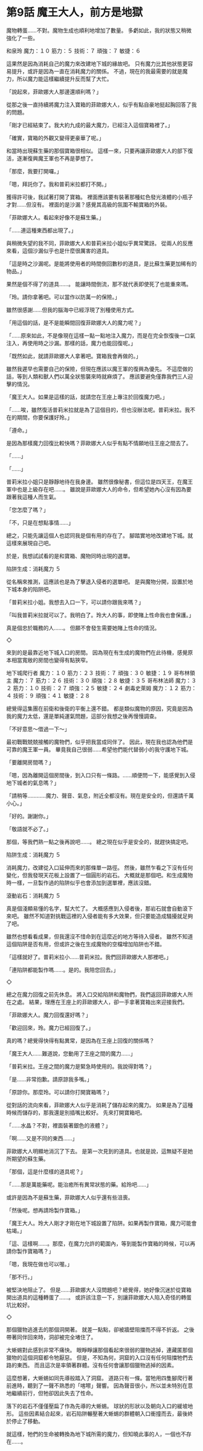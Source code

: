 # 第9話 魔王大人，前方是地獄

魔物轉蛋……不對。魔物生成也順利地增加了數量。
多虧如此，我的狀態又稍微強化了一些。

和泉玲 魔力：１０ 筋力：５ 技術：７ 頑強：７ 敏捷：６

這果然是因為消耗自己的魔力來改建地下城的緣故吧。
只有魔力比其他狀態更容易提升，或許是因為一直在消耗魔力的關係。
不過，現在的我最需要的就是魔力，所以魔力能這樣繼續提升反而幫了大忙。

「說起來，菲歐娜大人那邊還順利嗎？」

從那之後一直持續將魔力注入寶箱的菲歐娜大人，似乎有點自豪地挺起胸回答了我的問題。

「剛才已經結束了。我大約九成的最大魔力，已經注入這個寶箱裡了。」

「確實，寶箱的外觀又變得更豪華了呢。」

和當時出現蘇生藥的那個寶箱很相似。
這樣一來，只要再讓菲歐娜大人的部下復活，逐漸復興魔王軍也不再是夢想了。

「那麼，我要打開囉。」

「嗯，拜託你了。我和普莉米拉都打不開。」

獲得許可後，我試著打開了寶箱。
裡面應該要有裝著那種虹色發光液體的小瓶子才對……但沒有。
裡面的是沙漏？感覺其高級的氛圍不輸寶箱的外裝。

「菲歐娜大人。看起來好像不是蘇生藥。」

「……連這種東西都出現了。」

與稍微失望的我不同，菲歐娜大人和普莉米拉小姐似乎異常驚訝。
從兩人的反應來看，這個沙漏似乎也是什麼很厲害的道具。

「這是時之沙漏呢。是能將使用者的時間倒回數秒的道具，是比蘇生藥更加稀有的物品。」

果然是個不得了的道具……。
能讓時間倒流，那不就代表即使死了也能重來嗎。

「玲。請你拿著吧。可以當作以防萬一的保險。」

雖然很感謝……但我的腦海中已經浮現了別種使用方式。

「用這個的話，是不是能瞬間回復菲歐娜大人的魔力呢？」

「……原來如此，不是像現在這樣一點一點地注入魔力，而是在完全恢復後一口氣注入，再使用時之沙漏。那樣的話，魔力也能回復呢。」

「既然如此，就請菲歐娜大人拿著吧。寶箱我會再做的。」

雖然我遲早也需要自己的保險，但現在應該以魔王軍的復興為優先。
不這麼做的話，等到人類和獸人們以萬全狀態襲來時就麻煩了。
應該要避免僅靠我們三人迎擊的情況。

「魔王大人。如果是這樣的話，就請您在王座上專注於回復魔力吧。」

「……唉，雖然復活普莉米拉就是為了這個目的，但也沒辦法呢。普莉米拉。我不在的期間，你要保護好玲。」

「遵命。」

是因為那樣魔力回復比較快嗎？菲歐娜大人似乎有點不情願地往王座之間去了。

「……」

「……」

普莉米拉小姐只是靜靜地待在我身邊。
雖然很像秘書，但這位是四天王，在魔王軍中也是上級存在吧……。
雖說是菲歐娜大人的命令，但希望她內心沒有因為要跟著我這種人而生氣。

「您怎麼了嗎？」

「不，只是在想點事情……」

總之，只能先讓這個人也認同我是個有用的存在了。
腳踏實地地改建地下城。就這樣來展現自己吧。

於是，我想試試看的是和寶箱、魔物同時出現的選單。

陷阱生成：消耗魔力 ５

從名稱來推測，這應該也是為了擊退入侵者的選單吧。
是與魔物分開，設置於地下城本身的陷阱吧。

「普莉米拉小姐。我想去入口一下，可以請你跟我來嗎？」

「叫我普莉米拉就可以了。我明白了。玲大人的事，即使賭上性命我也會保護。」

真是個忠於職務的人……。
但願不會發生需要她賭上性命的情況。

◇

來到的是最靠近地下城入口的房間。
因為現在有生成的魔物們在此待機，感覺原本相當寬敞的房間也變得有點狹窄。

地下城爬行者 魔力：１０ 筋力：２３ 技術：７ 頑強：３０ 敏捷：１９
哥布林領主 魔力：７ 筋力：２６ 技術：３０ 頑強：２８ 敏捷：３５
哥布林法師 魔力：３２ 筋力：１０ 技術：２７ 頑強：２５ 敏捷：２４
劇毒史萊姆 魔力：１２ 筋力：４ 技術：９ 頑強：４１ 敏捷：２８

總覺得這集團在前衛和後衛的平衡上還不錯。
都是類似魔物的原因，究竟是因為我的魔力太低，還是單純運氣問題，這部分我想之後再慢慢調查。

「不好意思～借過一下～」

最初戰戰兢兢接觸的魔物們，似乎把我當成同伴了。
因此，現在我也認為他們是可靠的魔王軍一員。
畢竟我自己很弱……希望他們能代替弱小的我守護地下城。

「要離開房間嗎？」

「嗯，因為離開這個房間後，到入口只有一條路。……順便問一下，能感覺到入侵地下城者的氣息嗎？」

「請稍等…………魔力、聲音、氣息，附近全都沒有。現在是安全的，但還請千萬小心。」

「好的。謝謝你。」

「敬語就不必了。」

那個，等我們熟一點之後再說吧……。
總之現在似乎是安全的，就趕快搞定吧。

陷阱生成：消耗魔力 ５

消耗魔力，改建從入口延伸而來的那條單一路徑。
然後，雖然乍看之下沒有任何變化，但我發現天花板上設置了一個圓形的岩石。
大概就是那個吧。和生成魔物時一樣，一旦製作過的陷阱似乎也會添加到選單裡，應該沒錯。

滾動岩石：消耗魔力 ５

真是個淺顯易懂的名字，幫大忙了。
大概感應到入侵者後，那岩石就會自動滾下來吧。
雖然不知道對挑戰這裡的入侵者能有多大效果，但只要能造成騷擾就足夠了吧。

雖然也想看看成果，但我還沒不惜命到在這麼近的地方等待入侵者。
雖然不知道這個陷阱是否有用，但或許之後在生成魔物的空檔增加陷阱也不錯。

「這樣就好了。普莉米拉小……普莉米拉。我們回菲歐娜大人那裡吧。」

「連陷阱都能製作嗎……。是的。我陪您回去。」

◇

總之在魔力回復之前先休息。
將入口交給陷阱和魔物們，我們返回菲歐娜大人所在之處。
結果，理應在王座上的菲歐娜大人，卻一手拿著寶箱出來迎接我們。

「菲歐娜大人。魔力回復還好嗎？」

「歡迎回來，玲。魔力已經回復了。」

真的嗎？總覺得快得有點異常，是因為在王座上回復的關係嗎？

「魔王大人……難道說，您動用了王座之間的魔力……」

「普莉米拉。王座之間的魔力是緊急時使用的。我說得對嗎？」

「是……非常抱歉。請原諒我多嘴。」

「原諒你。那麼玲。可以請你打開寶箱嗎？」

從對話的流向來看，菲歐娜大人似乎是消耗了儲存起來的魔力。
如果是為了這種時候而儲存的，那我還是別插嘴比較好。
先來打開寶箱吧。

「……水晶？不對，裡面裝著銀色的液體？」

「啊……又是不同的東西……」

菲歐娜大人明顯地消沉了下去。
是第一次見到的道具。也就是說，這無疑不是她所期望的蘇生藥。

「那個，這是什麼樣的道具呢？」

「……那是萬能藥呢。能治癒所有異常狀態的藥。給玲吧……」

或許是因為不是蘇生藥，菲歐娜大人似乎還有些沮喪。

「然後呢。想再請玲製作寶箱。」

「魔王大人。玲大人剛才才剛在地下城設置了陷阱。如果再製作寶箱，魔力可能會枯竭。」

「這、這樣啊……。那麼，在魔力允許的範圍內，等到能製作寶箱的時候，可以再請你製作寶箱嗎？」

「嗯，我現在做也可以喔。」

「那不行。」

被堅決地阻止了。
但是……菲歐娜大人沒問題吧？總覺得，她好像沉迷於從寶箱開出道具的這種轉蛋了……。
或許該注意一下，別讓菲歐娜大人陷入奇怪的轉蛋坑比較好。

◇

那個獵物逃進去的那個洞開著。
就差一點點，卻被牆壁阻擋而不得不折返。
之後帶著同伴回來時，洞卻被完全堵住了。

大蜥蜴對此感到非常不痛快。
眼睜睜讓那個看起來很弱的獵物逃掉，連藏匿那個獵物的這個洞窟都令牠厭惡。
但是，不知為何，洞窟的入口沒有任何阻擋牠們去路的東西。
而且這次是率領著群體。沒有任何會讓那個獵物逃掉的因素。

這麼想著，大蜥蜴如同先導般踏入了洞窟。
道路只有一條。當牠用四隻腳爬行著前進時，聽到了一聲不熟悉的「喀嚓」聲響。
因為聲音很小，所以並未特別在意地繼續前行，但牠卻因此失去了性命。

落下的岩石不僅僅壓扁了作為先導的大蜥蜴。
球狀的形狀以及朝向入口的緩坡地形。
這些因素結合起來，岩石陷阱輾壓著大蜥蜴的群體朝入口衝撞而去，最後終於停止了移動。

就這樣，牠們的生命被轉換為地下城所需的魔力，但知曉此事的人，一個也不存在……。